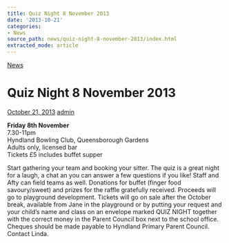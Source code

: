 ```yaml
---
title: Quiz Night 8 November 2013
date: '2013-10-21'
categories:
- News
source_path: news/quiz-night-8-november-2013/index.html
extracted_mode: article
---
```

[News](/news/)

# Quiz Night 8 November 2013

[October 21, 2013](/news/quiz-night-8-november-2013/) [admin](author/admin/)

**Friday 8th November**  
7.30-11pm  
Hyndland Bowling Club, Queensborough Gardens  
Adults only, licensed bar  
Tickets £5 includes buffet supper

Start gathering your team and booking your sitter. The quiz is a great night for a laugh, a chat an you can answer a few questions if you like! Staff and Afty can field teams as well. Donations for buffet (finger food savoury/sweet) and prizes for the raffle gratefully received. Proceeds will go to playground development. Tickets will go on sale after the October break, available from Jane in the playground or by putting your request and your child’s name and class on an envelope marked QUIZ NIGHT together with the correct money in the Parent Council box next to the school office. Cheques should be made payable to Hyndland Primary Parent Council. Contact Linda.

